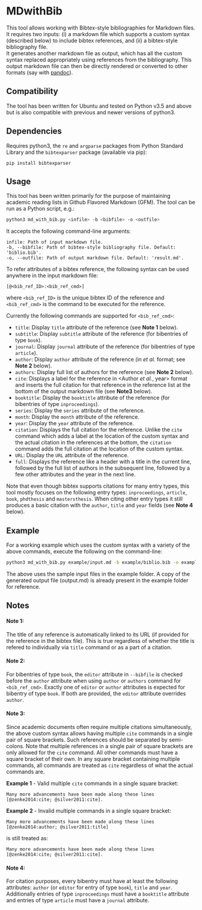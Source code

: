 # MDwithBib

This tool allows working with Bibtex-style bibliographies for Markdown files. It requires two inputs: (i) a markdown file which supports a custom syntax (described below) to include bibtex references, and (ii) a bibtex-style bibliography file.  
It generates another markdown file as output, which has all the custom syntax replaced appropriately using references from the bibliography. This output markdown file can then be directly rendered or converted to other formats (say with [pandoc](https://pandoc.org/)).

## Compatibility

The tool has been written for Ubuntu and tested on Python v3.5 and above but is also compatible with previous and newer versions of python3.

## Dependencies

Requires python3, the `re` and `argparse` packages from Python Standard Library and the `bibtexparser` package (available via pip):

```
pip install bibtexparser
```

## Usage

This tool has been written primarily for the purpose of maintaining academic reading lists in Github Flavored Markdown (GFM). The tool can be run as a Python script, e.g.:
```bash
python3 md_with_bib.py <infile> -b <bibfile> -o <outfile>
```

It accepts the following command-line arguments:
```
infile: Path of input markdown file.
-b, --bibfile: Path of bibtex-style bibliography file. Default: 'biblio.bib'.
-o, --outfile: Path of output markdown file. Default: 'result.md'.
```

To refer attributes of a bibtex reference, the following syntax can be used anywhere in the input markdown file:
```
[@<bib_ref_ID>:<bib_ref_cmd>]
```
where `<bib_ref_ID>` is the unique bibtex ID of the reference and `<bib_ref_cmd>` is the command to be executed for the reference.

Currently the following commands are supported for `<bib_ref_cmd>`:

  - `title`: Display `title` attribute of the reference (see **Note 1** below).
  - `subtitle`: Display `subtitle` attribute of the reference (for bibentries of type `book`).
  - `journal`: Display `journal` attribute of the reference (for bibentries of type `article`).
  - `author`: Display `author` attribute of the reference (in *et al.* format; see **Note 2** below).
  - `authors`: Display full list of authors for the reference (see **Note 2** below).
  - `cite`: Displays a label for the reference in <Author *et al.*, year> format and inserts the full citation for that reference in the reference list at the bottom of the output markdown file (see **Note3** below).
  - `booktitle`: Display the `booktitle` attribute of the reference (for bibentries of type `inproceedings`).
  - `series`: Display the `series` attribute of the reference.
  - `month`: Display the `month` attribute of the reference.
  - `year`: Display the `year` attribute of the reference.
  - `citation`: Displays the full citation for the reference. Unlike the `cite` command which adds a label at the location of the custom syntax and the actual citation in the references at the bottom, the `citation` command adds the full citation at the location of the custom syntax.
  - `URL`: Display the `URL` attribute of the reference.
  - `full`: Displays the reference like a header with a title in the current line, followed by the full list of authors in the subsequent line, followed by a few other attributes and the year in the next line.

Note that even though bibtex supports citations for many entry types, this tool mostly focuses on the following entry types: `inproceedings`, `article`, `book`, `phdthesis` and `mastersthesis`. When citing other entry types it still produces a basic citation with the `author`, `title` and `year` fields (see **Note 4** below).

## Example

For a working example which uses the custom syntax with a variety of the above commands, execute the following on the command-line:
```bash
python3 md_with_bib.py example/input.md -b example/biblio.bib -o example/output.md
```
The above uses the sample input files in the example folder. A copy of the generated output file (output.md) is already present in the example folder for reference.

## Notes

#### Note 1:
The title of any reference is automatically linked to its URL (if provided for the reference in the bibtex file). This is true regardless of whether the title is refered to individually via `title` command or as a part of a citation.

#### Note 2:
For bibentries of type `book`, the `editor` attribute in `--bibfile` is checked before the `author` attribute when using `author` or `authors` command for `<bib_ref_cmd>`. Exactly one of `editor` or `author` attributes is expected for bibentry of type `book`. If both are provided, the `editor` attribute overrides `author`.

#### Note 3:
Since academic documents often require multiple citations simultaneously, the above custom syntax allows having multiple `cite` commands in a single pair of square brackets. Such references should be separated by semi-colons. Note that multiple references in a single pair of square brackets are only allowed for the `cite` command. All other commands must have a square bracket of their own. In any square bracket containing multiple commands, all commands are treated as `cite` regardless of what the actual commands are.

**Example 1** - Valid multiple `cite` commands in a single square bracket:
```
Many more advancements have been made along these lines [@zenke2014:cite; @silver2011:cite].
```

**Example 2** - Invalid multiple commands in a single square bracket:
```
Many more advancements have been made along these lines [@zenke2014:author; @silver2011:title]
```
is still treated as:
```
Many more advancements have been made along these lines [@zenke2014:cite; @silver2011:cite].
```

#### Note 4:
For citation purposes, every bibentry must have at least the following attributes: `author` (or `editor` for entry of type `book`), `title` and `year`. Additionally entries of type `inproceedings` must have a `booktitle` attribute and entries of type `article` must have a `journal` attribute.